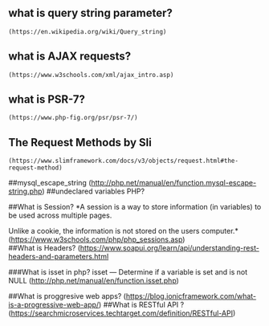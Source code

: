 ## what is query string parameter?
    (https://en.wikipedia.org/wiki/Query_string)
## what is AJAX requests?
    (https://www.w3schools.com/xml/ajax_intro.asp)
## what is PSR-7?
    (https://www.php-fig.org/psr/psr-7/)
## The Request Methods by Sli
    (https://www.slimframework.com/docs/v3/objects/request.html#the-request-method)
##mysql_escape_string
    (http://php.net/manual/en/function.mysql-escape-string.php)
##undeclared variables PHP?

##What is Session?
*A session is a way to store information (in variables) to be used across multiple pages.

Unlike a cookie, the information is not stored on the users computer.*
    (https://www.w3schools.com/php/php_sessions.asp)    
##What is Headers?
    (https://www.soapui.org/learn/api/understanding-rest-headers-and-parameters.html

###What is isset in php?
isset — Determine if a variable is set and is not NULL
    (http://php.net/manual/en/function.isset.php)

##What is proggresive web apps?
    (https://blog.ionicframework.com/what-is-a-progressive-web-app/)
##What is RESTful API ?
    (https://searchmicroservices.techtarget.com/definition/RESTful-API)
